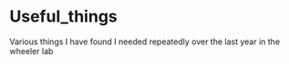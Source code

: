# Useful_things
Various things I have found I needed repeatedly over the last year in the wheeler lab
